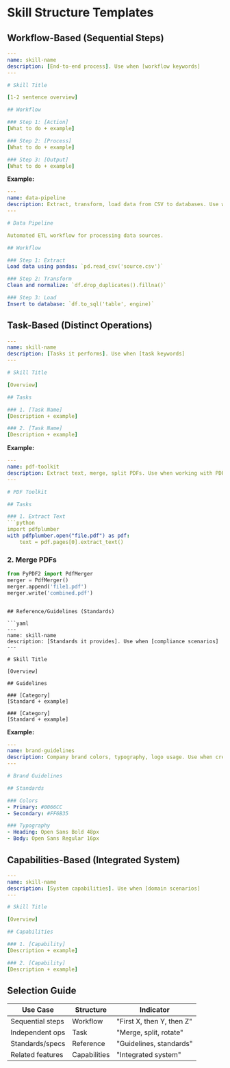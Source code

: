 # Skill Structure Templates

## Workflow-Based (Sequential Steps)

```yaml
---
name: skill-name
description: [End-to-end process]. Use when [workflow keywords]
---

# Skill Title

[1-2 sentence overview]

## Workflow

### Step 1: [Action]
[What to do + example]

### Step 2: [Process]
[What to do + example]

### Step 3: [Output]
[What to do + example]
```

**Example:**
```yaml
---
name: data-pipeline
description: Extract, transform, load data from CSV to databases. Use when processing data, ETL, or data migration.
---

# Data Pipeline

Automated ETL workflow for processing data sources.

## Workflow

### Step 1: Extract
Load data using pandas: `pd.read_csv('source.csv')`

### Step 2: Transform
Clean and normalize: `df.drop_duplicates().fillna()`

### Step 3: Load
Insert to database: `df.to_sql('table', engine)`
```

## Task-Based (Distinct Operations)

```yaml
---
name: skill-name
description: [Tasks it performs]. Use when [task keywords]
---

# Skill Title

[Overview]

## Tasks

### 1. [Task Name]
[Description + example]

### 2. [Task Name]
[Description + example]
```

**Example:**
```yaml
---
name: pdf-toolkit
description: Extract text, merge, split PDFs. Use when working with PDF files.
---

# PDF Toolkit

## Tasks

### 1. Extract Text
```python
import pdfplumber
with pdfplumber.open("file.pdf") as pdf:
    text = pdf.pages[0].extract_text()
```

### 2. Merge PDFs
```python
from PyPDF2 import PdfMerger
merger = PdfMerger()
merger.append('file1.pdf')
merger.write('combined.pdf')
```
```

## Reference/Guidelines (Standards)

```yaml
---
name: skill-name
description: [Standards it provides]. Use when [compliance scenarios]
---

# Skill Title

[Overview]

## Guidelines

### [Category]
[Standard + example]

### [Category]
[Standard + example]
```

**Example:**
```yaml
---
name: brand-guidelines
description: Company brand colors, typography, logo usage. Use when creating branded content.
---

# Brand Guidelines

## Standards

### Colors
- Primary: #0066CC
- Secondary: #FF6B35

### Typography
- Heading: Open Sans Bold 48px
- Body: Open Sans Regular 16px
```

## Capabilities-Based (Integrated System)

```yaml
---
name: skill-name
description: [System capabilities]. Use when [domain scenarios]
---

# Skill Title

[Overview]

## Capabilities

### 1. [Capability]
[Description + example]

### 2. [Capability]
[Description + example]
```

## Selection Guide

| Use Case | Structure | Indicator |
|----------|-----------|-----------|
| Sequential steps | Workflow | "First X, then Y, then Z" |
| Independent ops | Task | "Merge, split, rotate" |
| Standards/specs | Reference | "Guidelines, standards" |
| Related features | Capabilities | "Integrated system" |
